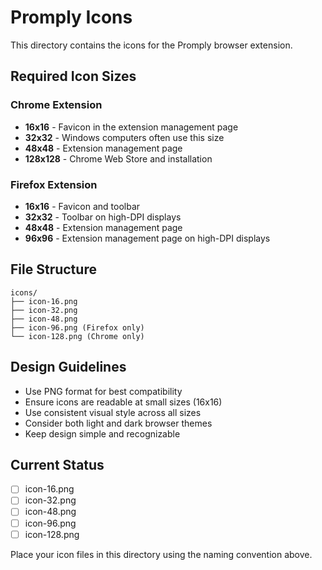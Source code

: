 # Promply Icons

This directory contains the icons for the Promply browser extension.

## Required Icon Sizes

### Chrome Extension

- **16x16** - Favicon in the extension management page
- **32x32** - Windows computers often use this size
- **48x48** - Extension management page
- **128x128** - Chrome Web Store and installation

### Firefox Extension

- **16x16** - Favicon and toolbar
- **32x32** - Toolbar on high-DPI displays
- **48x48** - Extension management page
- **96x96** - Extension management page on high-DPI displays

## File Structure

```
icons/
├── icon-16.png
├── icon-32.png  
├── icon-48.png
├── icon-96.png (Firefox only)
└── icon-128.png (Chrome only)
```

## Design Guidelines

- Use PNG format for best compatibility
- Ensure icons are readable at small sizes (16x16)
- Use consistent visual style across all sizes
- Consider both light and dark browser themes
- Keep design simple and recognizable

## Current Status

- [ ] icon-16.png
- [ ] icon-32.png
- [ ] icon-48.png
- [ ] icon-96.png
- [ ] icon-128.png

Place your icon files in this directory using the naming convention above.
